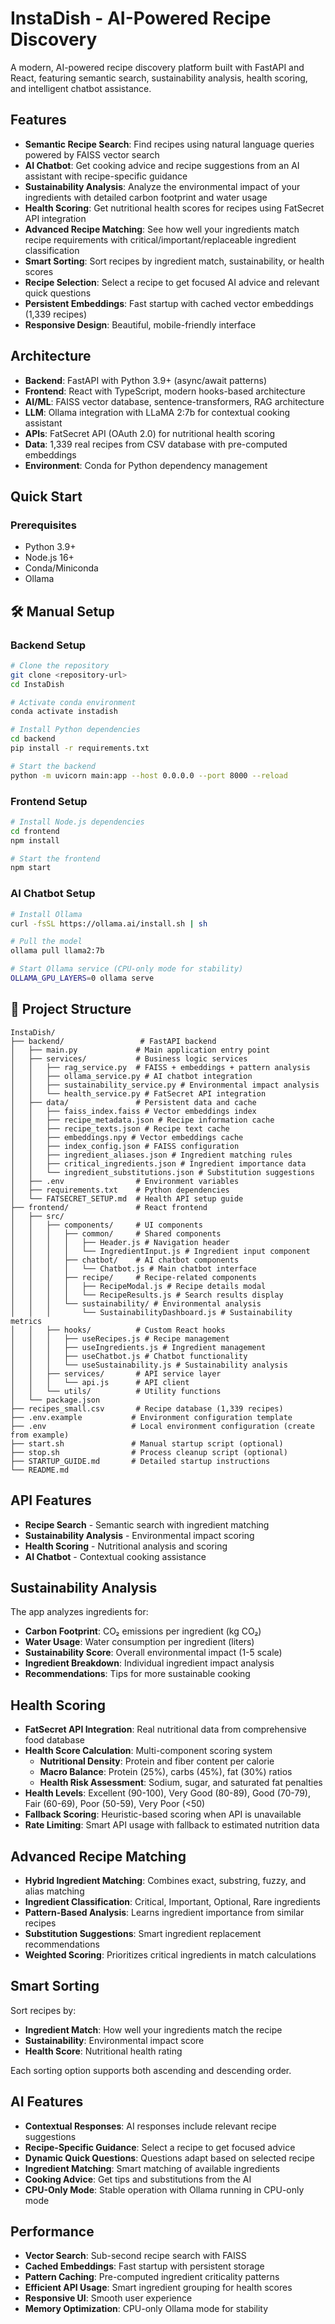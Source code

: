 # InstaDish - AI-Powered Recipe Discovery

A modern, AI-powered recipe discovery platform built with FastAPI and React, featuring semantic search, sustainability analysis, health scoring, and intelligent chatbot assistance.

## Features

- **Semantic Recipe Search**: Find recipes using natural language queries powered by FAISS vector search
- **AI Chatbot**: Get cooking advice and recipe suggestions from an AI assistant with recipe-specific guidance
- **Sustainability Analysis**: Analyze the environmental impact of your ingredients with detailed carbon footprint and water usage
- **Health Scoring**: Get nutritional health scores for recipes using FatSecret API integration
- **Advanced Recipe Matching**: See how well your ingredients match recipe requirements with critical/important/replaceable ingredient classification
- **Smart Sorting**: Sort recipes by ingredient match, sustainability, or health scores
- **Recipe Selection**: Select a recipe to get focused AI advice and relevant quick questions
- **Persistent Embeddings**: Fast startup with cached vector embeddings (1,339 recipes)
- **Responsive Design**: Beautiful, mobile-friendly interface

## Architecture

- **Backend**: FastAPI with Python 3.9+ (async/await patterns)
- **Frontend**: React with TypeScript, modern hooks-based architecture
- **AI/ML**: FAISS vector database, sentence-transformers, RAG architecture
- **LLM**: Ollama integration with LLaMA 2:7b for contextual cooking assistant
- **APIs**: FatSecret API (OAuth 2.0) for nutritional health scoring
- **Data**: 1,339 real recipes from CSV database with pre-computed embeddings
- **Environment**: Conda for Python dependency management

## Quick Start

### Prerequisites

- Python 3.9+
- Node.js 16+
- Conda/Miniconda
- Ollama


## 🛠️ Manual Setup

### Backend Setup
```bash
# Clone the repository
git clone <repository-url>
cd InstaDish

# Activate conda environment
conda activate instadish

# Install Python dependencies
cd backend
pip install -r requirements.txt

# Start the backend
python -m uvicorn main:app --host 0.0.0.0 --port 8000 --reload
```

### Frontend Setup
```bash
# Install Node.js dependencies
cd frontend
npm install

# Start the frontend
npm start
```

### AI Chatbot Setup
```bash
# Install Ollama
curl -fsSL https://ollama.ai/install.sh | sh

# Pull the model
ollama pull llama2:7b

# Start Ollama service (CPU-only mode for stability)
OLLAMA_GPU_LAYERS=0 ollama serve
```

## 📁 Project Structure

```
InstaDish/
├── backend/                 # FastAPI backend
│   ├── main.py             # Main application entry point
│   ├── services/           # Business logic services
│   │   ├── rag_service.py  # FAISS + embeddings + pattern analysis
│   │   ├── ollama_service.py # AI chatbot integration
│   │   ├── sustainability_service.py # Environmental impact analysis
│   │   └── health_service.py # FatSecret API integration
│   ├── data/               # Persistent data and cache
│   │   ├── faiss_index.faiss # Vector embeddings index
│   │   ├── recipe_metadata.json # Recipe information cache
│   │   ├── recipe_texts.json # Recipe text cache
│   │   ├── embeddings.npy # Vector embeddings cache
│   │   ├── index_config.json # FAISS configuration
│   │   ├── ingredient_aliases.json # Ingredient matching rules
│   │   ├── critical_ingredients.json # Ingredient importance data
│   │   └── ingredient_substitutions.json # Substitution suggestions
│   ├── .env                # Environment variables
│   ├── requirements.txt    # Python dependencies
│   └── FATSECRET_SETUP.md  # Health API setup guide
├── frontend/               # React frontend
│   ├── src/
│   │   ├── components/     # UI components
│   │   │   ├── common/     # Shared components
│   │   │   │   ├── Header.js # Navigation header
│   │   │   │   └── IngredientInput.js # Ingredient input component
│   │   │   ├── chatbot/    # AI chatbot components
│   │   │   │   └── Chatbot.js # Main chatbot interface
│   │   │   ├── recipe/     # Recipe-related components
│   │   │   │   ├── RecipeModal.js # Recipe details modal
│   │   │   │   └── RecipeResults.js # Search results display
│   │   │   └── sustainability/ # Environmental analysis
│   │   │       └── SustainabilityDashboard.js # Sustainability metrics
│   │   ├── hooks/          # Custom React hooks
│   │   │   ├── useRecipes.js # Recipe management
│   │   │   ├── useIngredients.js # Ingredient management
│   │   │   ├── useChatbot.js # Chatbot functionality
│   │   │   └── useSustainability.js # Sustainability analysis
│   │   ├── services/       # API service layer
│   │   │   └── api.js      # API client
│   │   └── utils/          # Utility functions
│   └── package.json
├── recipes_small.csv       # Recipe database (1,339 recipes)
├── .env.example           # Environment configuration template
├── .env                   # Local environment configuration (create from example)
├── start.sh               # Manual startup script (optional)
├── stop.sh                # Process cleanup script (optional)
├── STARTUP_GUIDE.md       # Detailed startup instructions
└── README.md
```

## API Features

- **Recipe Search** - Semantic search with ingredient matching
- **Sustainability Analysis** - Environmental impact scoring
- **Health Scoring** - Nutritional analysis and scoring
- **AI Chatbot** - Contextual cooking assistance

## Sustainability Analysis

The app analyzes ingredients for:
- **Carbon Footprint**: CO₂ emissions per ingredient (kg CO₂)
- **Water Usage**: Water consumption per ingredient (liters)
- **Sustainability Score**: Overall environmental impact (1-5 scale)
- **Ingredient Breakdown**: Individual ingredient impact analysis
- **Recommendations**: Tips for more sustainable cooking

## Health Scoring

- **FatSecret API Integration**: Real nutritional data from comprehensive food database
- **Health Score Calculation**: Multi-component scoring system
  - **Nutritional Density**: Protein and fiber content per calorie
  - **Macro Balance**: Protein (25%), carbs (45%), fat (30%) ratios
  - **Health Risk Assessment**: Sodium, sugar, and saturated fat penalties
- **Health Levels**: Excellent (90-100), Very Good (80-89), Good (70-79), Fair (60-69), Poor (50-59), Very Poor (<50)
- **Fallback Scoring**: Heuristic-based scoring when API is unavailable
- **Rate Limiting**: Smart API usage with fallback to estimated nutrition data

## Advanced Recipe Matching

- **Hybrid Ingredient Matching**: Combines exact, substring, fuzzy, and alias matching
- **Ingredient Classification**: Critical, Important, Optional, Rare ingredients
- **Pattern-Based Analysis**: Learns ingredient importance from similar recipes
- **Substitution Suggestions**: Smart ingredient replacement recommendations
- **Weighted Scoring**: Prioritizes critical ingredients in match calculations

## Smart Sorting

Sort recipes by:
- **Ingredient Match**: How well your ingredients match the recipe
- **Sustainability**: Environmental impact score
- **Health Score**: Nutritional health rating

Each sorting option supports both ascending and descending order.

## AI Features

- **Contextual Responses**: AI responses include relevant recipe suggestions
- **Recipe-Specific Guidance**: Select a recipe to get focused advice
- **Dynamic Quick Questions**: Questions adapt based on selected recipe
- **Ingredient Matching**: Smart matching of available ingredients
- **Cooking Advice**: Get tips and substitutions from the AI
- **CPU-Only Mode**: Stable operation with Ollama running in CPU-only mode

## Performance

- **Vector Search**: Sub-second recipe search with FAISS
- **Cached Embeddings**: Fast startup with persistent storage
- **Pattern Caching**: Pre-computed ingredient criticality patterns
- **Efficient API Usage**: Smart ingredient grouping for health scores
- **Responsive UI**: Smooth user experience
- **Memory Optimization**: CPU-only Ollama mode for stability
